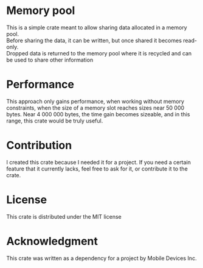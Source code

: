 # Memory pool
This is a simple crate meant to allow sharing data allocated in a memory pool.  
Before sharing the data, it can be written, but once shared it becomes read-only.  
Dropped data is returned to the memory pool where it is recycled and can be used
to share other information

# Performance
This approach only gains performance, when working without memory constraints,
when the size of a memory slot reaches sizes near 50 000 bytes.
Near 4 000 000 bytes, the time gain becomes sizeable, and in this range, this
crate would be truly useful.

# Contribution
I created this crate because I needed it for a project. If you need a certain
feature that it currently lacks, feel free to ask for it, or contribute it to
the crate.

# License
This crate is distributed under the MIT license

# Acknowledgment
This crate was written as a dependency for a project by Mobile Devices Inc.
